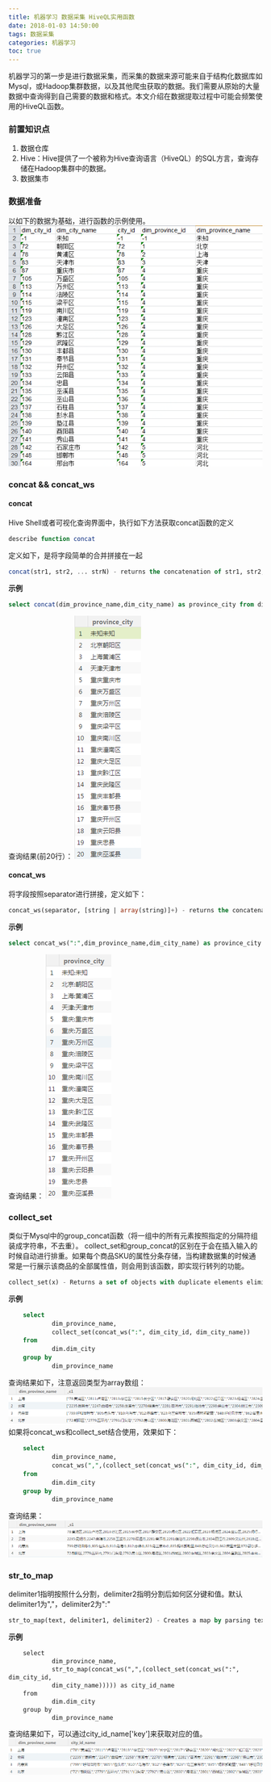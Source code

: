 ```yaml
---
title: 机器学习 数据采集 HiveQL实用函数
date: 2018-01-03 14:50:00
tags: 数据采集
categories: 机器学习
toc: true
---
```


机器学习的第一步是进行数据采集，而采集的数据来源可能来自于结构化数据库如Mysql，或Hadoop集群数据，以及其他爬虫获取的数据。我们需要从原始的大量数据中查询得到自己需要的数据和格式。本文介绍在数据提取过程中可能会频繁使用的HiveQL函数。
<!--more-->

### 前置知识点
1. 数据仓库
2. Hive：Hive提供了一个被称为Hive查询语言（HiveQL）的SQL方言，查询存储在Hadoop集群中的数据。
3. 数据集市

### 数据准备
以如下的数据为基础，进行函数的示例使用。
![数据准备](/images/posts/2018.1.3/原始表格.png)
### concat && concat_ws
#### concat
Hive Shell或者可视化查询界面中，执行如下方法获取concat函数的定义
```sql
describe function concat
```
定义如下，是将字段简单的合并拼接在一起
```sql
concat(str1, str2, ... strN) - returns the concatenation of str1, str2, ... strN or concat(bin1, bin2, ... binN) - returns the concatenation of bytes in binary data bin1, bin2, ... binN
```
**示例**
```sql
select concat(dim_province_name,dim_city_name) as province_city from dim_city
```
查询结果(前20行）：
![concat](/images/posts/2018.1.3/concat.png)

#### concat_ws
将字段按照separator进行拼接，定义如下：
```sql
concat_ws(separator, [string | array(string)]+) - returns the concatenation of the strings separated by the separator.
```
**示例**
```sql
select concat_ws(":",dim_province_name,dim_city_name) as province_city from dim.dim_city
```
查询结果：
![concat_ws](/images/posts/2018.1.3/concat_ws.png)

### collect_set
类似于Mysql中的group_concat函数（将一组中的所有元素按照指定的分隔符组装成字符串，不去重）。
collect_set和group_concat的区别在于会在插入输入的时候自动进行排重。如果每个商品SKU的属性分条存储，当构建数据集的时候通常是一行展示该商品的全部属性值，则会用到该函数，即实现行转列的功能。
```sql
collect_set(x) - Returns a set of objects with duplicate elements eliminated
```
**示例**
```sql
    select
            dim_province_name,
            collect_set(concat_ws(":", dim_city_id, dim_city_name))
    from
            dim.dim_city
    group by
            dim_province_name
```
查询结果如下，注意返回类型为array数组：
![collect_set](/images/posts/2018.1.3/collect_set.png)
如果将concat_ws和collect_set结合使用，效果如下：
```sql
    select
            dim_province_name,
            concat_ws(",",(collect_set(concat_ws(":", dim_city_id, dim_city_name))))
    from
            dim.dim_city
    group by
            dim_province_name
```
查询结果：
![concat_collect](/images/posts/2018.1.3/concat_collect.png)
### str_to_map
delimiter1指明按照什么分割，delimiter2指明分割后如何区分键和值。默认delimiter1为","，delimiter2为":"
```sql
str_to_map(text, delimiter1, delimiter2) - Creates a map by parsing text
```
**示例**
```
    select
            dim_province_name,
            str_to_map(concat_ws(",",(collect_set(concat_ws(":", dim_city_id,
            dim_city_name))))) as city_id_name
    from
            dim.dim_city
    group by
            dim_province_name
```
查询结果如下，可以通过city_id_name['key']来获取对应的值。
![str_to_map](/images/posts/2018.1.3/str_to_map.png)
